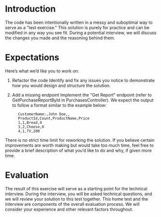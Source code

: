 # Introduction 
The code has been intentionally written in a messy and suboptimal way to serve as a "test exercise."
This solution is purely for practice and can be modified in any way you see fit. During a potential interview, we will discuss the changes you made and the reasoning behind them.

# Expectations
Here’s what we’d like you to work on:

1. Refactor the code
	Identify and fix any issues you notice to demonstrate how you would design and structure the solution.

2. Add a missing endpoint
	Implement the "Get Report" endpoint (refer to GetPurchaseReportById in PurchasesController). We expect the output to follow a format similar to the example below:

```csv
      CustomerName:,John Doe,,
      ProductId,Count,ProductName,Price
      1,1,Bread,4
      3,2,Cheese,6
      4,1,TV,200
``` 

There is no strict time limit for reworking the solution. If you believe certain improvements are worth making but would take too much time, feel free to provide a brief description of what you’d like to do and why, if given more time.

# Evaluation
The result of this exercise will serve as a starting point for the technical interview.
During the interview, you will be asked technical questions, and we will review your solution to this test together.
This home test and the interview are components of the overall evaluation process. We will consider your experience and other relevant factors throughout.